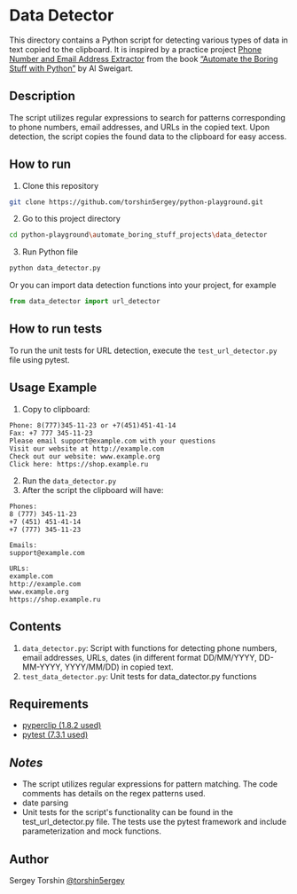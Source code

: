 # Data Detector

This directory contains a Python script for detecting various types of data in text copied to the clipboard. It is inspired by a practice project [Phone Number and Email Address Extractor](https://automatetheboringstuff.com/2e/chapter7/#calibre_link-264) from the book [“Automate the Boring Stuff with Python”](https://automatetheboringstuff.com/) by Al Sweigart.

## Description

The script utilizes regular expressions to search for patterns corresponding to phone numbers, email addresses, and URLs in the copied text. Upon detection, the script copies the found data to the clipboard for easy access.

## How to run

1. Clone this repository
```bash
git clone https://github.com/torshin5ergey/python-playground.git
```
2. Go to this project directory
```bash
cd python-playground\automate_boring_stuff_projects\data_detector
```
3. Run Python file
```bash
python data_detector.py
```
Or you can import data detection functions into your project, for example
```python
from data_detector import url_detector
```

## How to run tests

To run the unit tests for URL detection, execute the `test_url_detector.py` file using pytest.

## Usage Example
1. Copy to clipboard:
```
Phone: 8(777)345-11-23 or +7(451)451-41-14
Fax: +7 777 345-11-23
Please email support@example.com with your questions
Visit our website at http://example.com
Check out our website: www.example.org
Click here: https://shop.example.ru
```
2. Run the `data_detector.py`
3. After the script the clipboard will have:
```
Phones:
8 (777) 345-11-23
+7 (451) 451-41-14
+7 (777) 345-11-23

Emails:
support@example.com

URLs:
example.com
http://example.com
www.example.org
https://shop.example.ru
```

## Contents

1. `data_detector.py`: Script with functions for detecting phone numbers, email addresses, URLs, dates (in different format DD/MM/YYYY, DD-MM-YYYY, YYYY/MM/DD) in copied text.
2. `test_data_detector.py`: Unit tests for data_datector.py functions

## Requirements

- [pyperclip (1.8.2 used)](https://pypi.org/project/pyperclip/)
- [pytest (7.3.1 used)](https://docs.pytest.org/en/latest/index.html)

## *Notes*

- The script utilizes regular expressions for pattern matching. The code comments has details on the regex patterns used.
- date parsing
- Unit tests for the script's functionality can be found in the test_url_detector.py file. The tests use the pytest framework and include parameterization and mock functions.

## Author

Sergey Torshin [@torshin5ergey](https://github.com/torshin5ergey)